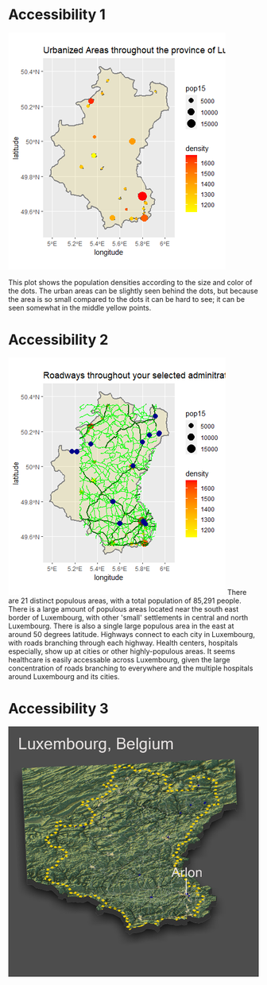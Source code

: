# Accessibility 1

![](belll.jpeg)

This plot shows the population densities according to the size and color of the dots. The urban areas can be slightly seen behind the dots, but because the area is so small compared to the dots it can be hard to see; it can be seen somewhat in the middle yellow points.
# Accessibility 2
![](luxhealth.jpeg)
There are 21 distinct populous areas, with a total population of 85,291 people. There is a large amount of populous areas located near the south east border of Luxembourg, with other 'small' settlements in central and north Luxembourg. There is also a single large populous area in the east at around 50 degrees latitude. Highways connect to each city in Luxembourg, with roads branching through each highway. Health centers, hospitals especially, show up at cities or other highly-populous areas. It seems healthcare is easily accessable across Luxembourg, given the large concentration of roads branching to everywhere and the multiple hospitals around Luxembourg and its cities. 
# Accessibility 3
![](3dbel.jpg)
